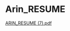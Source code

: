 # Arin_RESUME

[ARIN_RESUME (7).pdf](https://github.com/arinyadav/Arin_RESUME/files/11185597/ARIN_RESUME.7.pdf)

